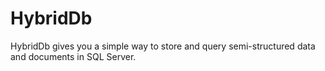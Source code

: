 HybridDb
========

HybridDb gives you a simple way to store and query semi-structured data and documents in SQL Server.